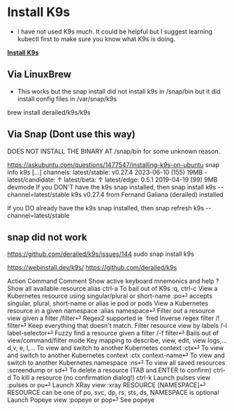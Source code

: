 # Install K9s

- I have not used K9s much.  It could be helpful but I suggest learning kubectl first to make sure you know what K9s is doing.

**[Install K9s](https://k9scli.io/topics/install/)**

## Via LinuxBrew

- This works but the snap install did not install k9s in /snap/bin but it did install config files in /var/snap/k9s

brew install derailed/k9s/k9s

## Via Snap (Dont use this way)

DOES NOT INSTALL THE BINARY AT /snap/bin for some unknown reason.

<https://askubuntu.com/questions/1477547/installing-k9s-on-ubuntu>
snap info k9s
[...]
channels:
  latest/stable:    v0.27.4 2023-06-10 (155) 19MB -
  latest/candidate: ↑
  latest/beta:      ↑
  latest/edge:      0.5.1   2019-04-19  (99)  9MB devmode
If you DON'T have the k9s snap installed, then
snap install k9s --channel=latest/stable
k9s v0.27.4 from Fernand Galiana (derailed) installed

If you DO already have the k9s snap installed, then
snap refresh k9s --channel=latest/stable

## snap did not work

<https://github.com/derailed/k9s/issues/144>
sudo snap install k9s

<https://webinstall.dev/k9s/>
<https://github.com/derailed/k9s>

Action Command Comment
Show active keyboard mnemonics and help ?
Show all available resource alias ctrl-a
To bail out of K9s :q, ctrl-c
View a Kubernetes resource using singular/plural or short-name :po⏎ accepts singular, plural, short-name or alias ie pod or pods
View a Kubernetes resource in a given namespace :alias namespace⏎
Filter out a resource view given a filter /filter⏎ Regex2 supported ie `fred
Inverse regex filter /! filter⏎ Keep everything that doesn't match.
Filter resource view by labels /-l label-selector⏎
Fuzzy find a resource given a filter /-f filter⏎
Bails out of view/command/filter mode <esc>
Key mapping to describe, view, edit, view logs,... d,v, e, l,...
To view and switch to another Kubernetes context :ctx⏎
To view and switch to another Kubernetes context :ctx context-name⏎
To view and switch to another Kubernetes namespace :ns⏎
To view all saved resources :screendump or sd⏎
To delete a resource (TAB and ENTER to confirm) ctrl-d
To kill a resource (no confirmation dialog!) ctrl-k
Launch pulses view :pulses or pu⏎
Launch XRay view :xray RESOURCE [NAMESPACE]⏎ RESOURCE can be one of po, svc, dp, rs, sts, ds, NAMESPACE is optional
Launch Popeye view :popeye or pop⏎ See popeye
